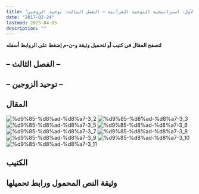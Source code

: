 ```yaml
---
title: "استراتيجية التوحيد القرآنية ومنطق السياسة المحمدية – الجزء الأول: استراتيجية التوحيد القرآنية – الفصل الثالث: توحيد الزوجين"
date: "2017-02-24"
lastmod: 2025-04-05
description: ""
---
```

**لتصفح المقال في كتيب أو لتحميل وثيقة و-ن-م إضغط على الروابط أسفله**

## **– الفصل الثالث –**

## **– توحيد الزوجين –**

## المقال

![%d9%85-%d8%ad-%d8%a7-3_2](https://abouyaarebmarzouki.wordpress.com/wp-content/uploads/2017/02/d985-d8ad-d8a7-3_2.png?w=648) ![%d9%85-%d8%ad-%d8%a7-3_3](https://abouyaarebmarzouki.wordpress.com/wp-content/uploads/2017/02/d985-d8ad-d8a7-3_3.png?w=648) ![%d9%85-%d8%ad-%d8%a7-3_5](https://abouyaarebmarzouki.wordpress.com/wp-content/uploads/2017/02/d985-d8ad-d8a7-3_5.png?w=648) ![%d9%85-%d8%ad-%d8%a7-3_6](https://abouyaarebmarzouki.wordpress.com/wp-content/uploads/2017/02/d985-d8ad-d8a7-3_6.png?w=648) ![%d9%85-%d8%ad-%d8%a7-3_7](https://abouyaarebmarzouki.wordpress.com/wp-content/uploads/2017/02/d985-d8ad-d8a7-3_7.png?w=648) ![%d9%85-%d8%ad-%d8%a7-3_8](https://abouyaarebmarzouki.wordpress.com/wp-content/uploads/2017/02/d985-d8ad-d8a7-3_8.png?w=648) ![%d9%85-%d8%ad-%d8%a7-3_9](https://abouyaarebmarzouki.wordpress.com/wp-content/uploads/2017/02/d985-d8ad-d8a7-3_9.png?w=648) ![%d9%85-%d8%ad-%d8%a7-3_10](https://abouyaarebmarzouki.wordpress.com/wp-content/uploads/2017/02/d985-d8ad-d8a7-3_10.png?w=648) ![%d9%85-%d8%ad-%d8%a7-3_11](https://abouyaarebmarzouki.wordpress.com/wp-content/uploads/2017/02/d985-d8ad-d8a7-3_11.png?w=648)

## الكتيب

## وثيقة النص المحمول ورابط تحميلها

###
